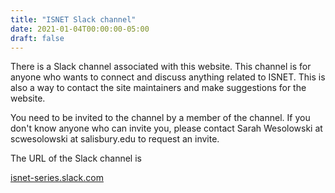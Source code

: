 ```yaml
---
title: "ISNET Slack channel"
date: 2021-01-04T00:00:00-05:00
draft: false
---
```


There is a Slack channel associated with this website. This channel is for anyone who wants to connect and discuss anything related to ISNET. This is also a way to contact the site maintainers and make suggestions for the website. 

You need to be invited to the channel by a member of the channel. If you don't know anyone who can invite you, please contact Sarah Wesolowski at scwesolowski at salisbury.edu to request an invite.

The URL of the Slack channel is

[isnet-series.slack.com](https://isnet-series.slack.com)
